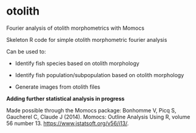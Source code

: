 # otolith
Fourier analysis of otolith morphometrics with Momocs

Skeleton R code for simple otolith morphometric fourier analysis

Can be used to:

- Identify fish species based on otolith morphology

- Identify fish population/subpopulation based on otolith morphology

- Generate images from otolith files

**Adding further statistical analysis in progress**

Made possible through the Momocs package: Bonhomme V, Picq S, Gaucherel C, Claude J (2014). Momocs: Outline Analysis Using R, volume 56 number 13. https://www.jstatsoft.org/v56/i13/. 
